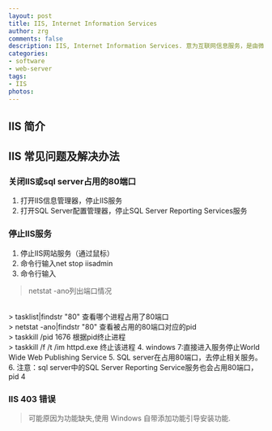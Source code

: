 ```yaml
---
layout: post
title: IIS, Internet Information Services
author: zrg
comments: false
description: IIS, Internet Information Services. 意为互联网信息服务，是由微软公司提供的基于运行Microsoft Windows的互联网基本服务。
categories:
- software
- web-server
tags:
- IIS
photos:
---
```


## IIS 简介

## IIS 常见问题及解决办法
### 关闭IIS或sql server占用的80端口 
1. 打开IIS信息管理器，停止IIS服务 
2. 打开SQL Server配置管理器，停止SQL Server Reporting Services服务 

### 停止IIS服务 
1. 停止IIS网站服务（通过鼠标） 
2. 命令行输入net stop iisadmin 
3. 命令行输入 
> netstat -ano列出端口情况 
<br>
> tasklist|findstr "80" 查看哪个进程占用了80端口 
<br>
> netstat -ano|findstr "80" 查看被占用的80端口对应的pid 
<br>
> taskkill /pid 1676 根据pid终止进程  
<br>
> taskkill /f /t /im httpd.exe 终止该进程 
4. windows 7:直接进入服务停止World Wide Web Publishing Service 
5. SQL server在占用80端口，去停止相关服务。 
6. 注意：sql server中的SQL Server Reporting Service服务也会占用80端口，pid 4 

### IIS 403 错误
> 可能原因为功能缺失,使用 Windows 自带添加功能引导安装功能.
